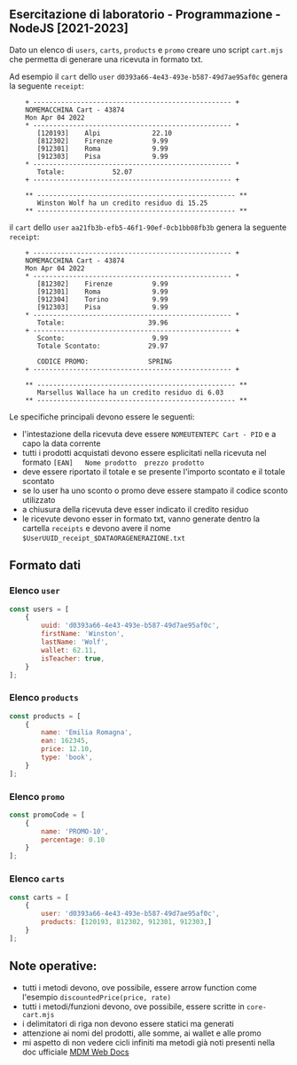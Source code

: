 ## Esercitazione di laboratorio - Programmazione - NodeJS [2021-2023]

Dato un elenco di `users`, `carts`, `products` e `promo` creare uno script `cart.mjs` che permetta di generare una ricevuta in formato txt.

Ad esempio il `cart` dello `user` `d0393a66-4e43-493e-b587-49d7ae95af0c` genera la seguente `receipt`:
```
    + -------------------------------------------------- +
    NOMEMACCHINA Cart - 43874
    Mon Apr 04 2022
    * -------------------------------------------------- *
       [120193]    Alpi 		    22.10
       [812302]    Firenze 		    9.99
       [912301]    Roma 		    9.99
       [912303]    Pisa 		    9.99
    * -------------------------------------------------- *
       Totale: 			  52.07
    + -------------------------------------------------- +
    
    ** -------------------------------------------------- **
       Winston Wolf ha un credito residuo di 15.25
    ** -------------------------------------------------- **

```

il `cart` dello `user` `aa21fb3b-efb5-46f1-90ef-0cb1bb08fb3b` genera la seguente `receipt`:
```
    + -------------------------------------------------- +
    NOMEMACCHINA Cart - 43874
    Mon Apr 04 2022
    * -------------------------------------------------- *
       [812302]    Firenze 		    9.99
       [912301]    Roma 		    9.99
       [912304]    Torino 		    9.99
       [912303]    Pisa 		    9.99
    * -------------------------------------------------- *
       Totale: 			           39.96
    + -------------------------------------------------- +
       Sconto: 			            9.99
       Totale Scontato: 		   29.97
       
       CODICE PROMO:               SPRING
    + -------------------------------------------------- +
    
    ** -------------------------------------------------- **
       Marsellus Wallace ha un credito residuo di 6.03
    ** -------------------------------------------------- **
```

Le specifiche principali devono essere le seguenti:
 - l'intestazione della ricevuta deve essere `NOMEUTENTEPC Cart - PID` e a capo la data corrente 
 - tutti i prodotti acquistati devono essere esplicitati nella ricevuta nel formato `[EAN]   Nome prodotto  prezzo prodotto`
 - deve essere riportato il totale e se presente l'importo scontato e il totale scontato 
 - se lo user ha uno sconto o promo deve essere stampato il codice sconto utilizzato
 - a chiusura della ricevuta deve esser indicato il credito residuo
 - le ricevute devono esser in formato txt, vanno generate dentro la cartella `receipts` e devono avere il nome `$UserUUID_receipt_$DATAORAGENERAZIONE.txt`  
 

## Formato dati

### Elenco `user`
```javascript
const users = [
    {
        uuid: 'd0393a66-4e43-493e-b587-49d7ae95af0c',
        firstName: 'Winston',
        lastName: 'Wolf',
        wallet: 62.11,
        isTeacher: true,
    }
];
```

### Elenco `products`
```javascript
const products = [
    {
        name: 'Emilia Romagna',
        ean: 162345,
        price: 12.10,
        type: 'book',
    }
];
```

### Elenco `promo`
```javascript
const promoCode = [
    {
        name: 'PROMO-10',
        percentage: 0.10
    }
];
```

### Elenco `carts`
```javascript
const carts = [
    {
        user: 'd0393a66-4e43-493e-b587-49d7ae95af0c', 
        products: [120193, 812302, 912301, 912303,]
    }
];
```

## Note operative:
 - tutti i metodi devono, ove possibile, essere arrow function come l'esempio `discountedPrice(price, rate)`
 - tutti i metodi/funzioni devono, ove possibile, essere scritte in `core-cart.mjs`
 - i delimitatori di riga non devono essere statici ma generati
 - attenzione ai nomi del prodotti, alle somme, ai wallet e alle promo
 - mi aspetto di non vedere cicli infiniti ma metodi già noti presenti nella doc ufficiale [MDM Web Docs](https://developer.mozilla.org/en-US/docs/Web/JavaScript/Reference/Global_Objects/Array)
